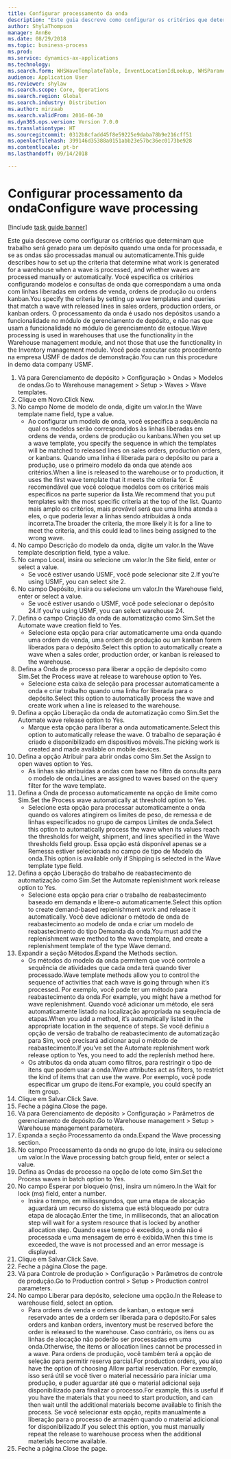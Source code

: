 ```yaml
--- 
title: Configurar processamento da onda
description: "Este guia descreve como configurar os critérios que determinam que trabalho será gerado para um depósito quando uma onda for processada, e se as ondas são processadas manual ou automaticamente."
author: ShylaThompson
manager: AnnBe
ms.date: 08/29/2018
ms.topic: business-process
ms.prod: 
ms.service: dynamics-ax-applications
ms.technology: 
ms.search.form: WHSWaveTemplateTable, InventLocationIdLookup, WHSParameters, ProdParameters
audience: Application User
ms.reviewer: shylaw
ms.search.scope: Core, Operations
ms.search.region: Global
ms.search.industry: Distribution
ms.author: mirzaab
ms.search.validFrom: 2016-06-30
ms.dyn365.ops.version: Version 7.0.0
ms.translationtype: HT
ms.sourcegitcommit: 0312b8cfadd45f8e59225e9daba78b9e216cff51
ms.openlocfilehash: 399146d35388a0151abb23e57bc36ec0173be928
ms.contentlocale: pt-br
ms.lasthandoff: 09/14/2018

---
```

# <a name="configure-wave-processing"></a><span data-ttu-id="340bb-103">Configurar processamento da onda</span><span class="sxs-lookup"><span data-stu-id="340bb-103">Configure wave processing</span></span>

[!include [task guide banner](../../includes/task-guide-banner.md)]

<span data-ttu-id="340bb-104">Este guia descreve como configurar os critérios que determinam que trabalho será gerado para um depósito quando uma onda for processada, e se as ondas são processadas manual ou automaticamente.</span><span class="sxs-lookup"><span data-stu-id="340bb-104">This guide describes how to set up the criteria that determine what work is generated for a warehouse when a wave is processed, and whether waves are processed manually or automatically.</span></span> <span data-ttu-id="340bb-105">Você especifica os critérios configurando modelos e consultas de onda que correspondam a uma onda com linhas liberadas em ordens de venda, ordens de produção ou ordens kanban.</span><span class="sxs-lookup"><span data-stu-id="340bb-105">You specify the criteria by setting up wave templates and queries that match a wave with released lines in sales orders, production orders, or kanban orders.</span></span> <span data-ttu-id="340bb-106">O processamento da onda é usado nos depósitos usando a funcionalidade no módulo de gerenciamento de depósito, e não nas que usam a funcionalidade no módulo de gerenciamento de estoque.</span><span class="sxs-lookup"><span data-stu-id="340bb-106">Wave processing is used in warehouses that use the functionality in the Warehouse management module, and not those that use the functionality in the Inventory management module.</span></span> <span data-ttu-id="340bb-107">Você pode executar este procedimento na empresa USMF de dados de demonstração.</span><span class="sxs-lookup"><span data-stu-id="340bb-107">You can run this procedure in demo data company USMF.</span></span>

1. <span data-ttu-id="340bb-108">Vá para Gerenciamento de depósito > Configuração > Ondas > Modelos de ondas.</span><span class="sxs-lookup"><span data-stu-id="340bb-108">Go to Warehouse management > Setup > Waves > Wave templates.</span></span>
2. <span data-ttu-id="340bb-109">Clique em Novo.</span><span class="sxs-lookup"><span data-stu-id="340bb-109">Click New.</span></span>
3. <span data-ttu-id="340bb-110">No campo Nome de modelo de onda, digite um valor.</span><span class="sxs-lookup"><span data-stu-id="340bb-110">In the Wave template name field, type a value.</span></span>
    * <span data-ttu-id="340bb-111">Ao configurar um modelo de onda, você especifica a sequência na qual os modelos serão correspondidos às linhas liberadas em ordens de venda, ordens de produção ou kanbans.</span><span class="sxs-lookup"><span data-stu-id="340bb-111">When you set up a wave template, you specify the sequence in which the templates will be matched to released lines on sales orders, production orders, or kanbans.</span></span> <span data-ttu-id="340bb-112">Quando uma linha é liberada para o depósito ou para a produção, use o primeiro modelo da onda que atende aos critérios.</span><span class="sxs-lookup"><span data-stu-id="340bb-112">When a line is released to the warehouse or to production, it uses the first wave template that it meets the criteria for.</span></span> <span data-ttu-id="340bb-113">É recomendável que você coloque modelos com os critérios mais específicos na parte superior da lista.</span><span class="sxs-lookup"><span data-stu-id="340bb-113">We recommend that you put templates with the most specific criteria at the top of the list.</span></span> <span data-ttu-id="340bb-114">Quanto mais amplo os critérios, mais provável será que uma linha atenda a eles, o que poderia levar a linhas sendo atribuídas à onda incorreta.</span><span class="sxs-lookup"><span data-stu-id="340bb-114">The broader the criteria, the more likely it is for a line to meet the criteria, and this could lead to lines being assigned to the wrong wave.</span></span>  
4. <span data-ttu-id="340bb-115">No campo Descrição do modelo da onda, digite um valor.</span><span class="sxs-lookup"><span data-stu-id="340bb-115">In the Wave template description field, type a value.</span></span>
5. <span data-ttu-id="340bb-116">No campo Local, insira ou selecione um valor.</span><span class="sxs-lookup"><span data-stu-id="340bb-116">In the Site field, enter or select a value.</span></span>
    * <span data-ttu-id="340bb-117">Se você estiver usando USMF, você pode selecionar site 2.</span><span class="sxs-lookup"><span data-stu-id="340bb-117">If you’re using USMF, you can select site 2.</span></span>  
6. <span data-ttu-id="340bb-118">No campo Depósito, insira ou selecione um valor.</span><span class="sxs-lookup"><span data-stu-id="340bb-118">In the Warehouse field, enter or select a value.</span></span>
    * <span data-ttu-id="340bb-119">Se você estiver usando o USMF, você pode selecionar o depósito 24.</span><span class="sxs-lookup"><span data-stu-id="340bb-119">If you’re using USMF, you can select warehouse 24.</span></span>  
7. <span data-ttu-id="340bb-120">Defina o campo Criação da onda de automatização como Sim.</span><span class="sxs-lookup"><span data-stu-id="340bb-120">Set the Automate wave creation field to Yes.</span></span>
    * <span data-ttu-id="340bb-121">Selecione esta opção para criar automaticamente uma onda quando uma ordem de venda, uma ordem de produção ou um kanban forem liberados para o depósito.</span><span class="sxs-lookup"><span data-stu-id="340bb-121">Select this option to automatically create a wave when a sales order, production order, or kanban is released to the warehouse.</span></span>  
8. <span data-ttu-id="340bb-122">Defina a Onda de processo para liberar a opção de depósito como Sim.</span><span class="sxs-lookup"><span data-stu-id="340bb-122">Set the Process wave at release to warehouse option to Yes.</span></span> 
    * <span data-ttu-id="340bb-123">Selecione esta caixa de seleção para processar automaticamente a onda e criar trabalho quando uma linha for liberada para o depósito.</span><span class="sxs-lookup"><span data-stu-id="340bb-123">Select this option to automatically process the wave and create work when a line is released to the warehouse.</span></span>  
9. <span data-ttu-id="340bb-124">Defina a opção Liberação da onda de automatização como Sim.</span><span class="sxs-lookup"><span data-stu-id="340bb-124">Set the Automate wave release option to Yes.</span></span> 
    * <span data-ttu-id="340bb-125">Marque esta opção para liberar a onda automaticamente.</span><span class="sxs-lookup"><span data-stu-id="340bb-125">Select this option to automatically release the wave.</span></span> <span data-ttu-id="340bb-126">O trabalho de separação é criado e disponibilizado em dispositivos móveis.</span><span class="sxs-lookup"><span data-stu-id="340bb-126">The picking work is created and made available on mobile devices.</span></span>  
10. <span data-ttu-id="340bb-127">Defina a opção Atribuir para abrir ondas como Sim.</span><span class="sxs-lookup"><span data-stu-id="340bb-127">Set the Assign to open waves option to Yes.</span></span> 
    * <span data-ttu-id="340bb-128">As linhas são atribuídas a ondas com base no filtro da consulta para o modelo de onda.</span><span class="sxs-lookup"><span data-stu-id="340bb-128">Lines are assigned to waves based on the query filter for the wave template.</span></span>  
11. <span data-ttu-id="340bb-129">Defina a Onda de processo automaticamente na opção de limite como Sim.</span><span class="sxs-lookup"><span data-stu-id="340bb-129">Set the Process wave automatically at threshold option to Yes.</span></span> 
    * <span data-ttu-id="340bb-130">Selecione esta opção para processar automaticamente a onda quando os valores atingirem os limites de peso, de remessa e de linhas especificados no grupo de campos Limites de onda.</span><span class="sxs-lookup"><span data-stu-id="340bb-130">Select this option to automatically process the wave when its values reach the thresholds for weight, shipment, and lines specified in the Wave thresholds field group.</span></span> <span data-ttu-id="340bb-131">Essa opção está disponível apenas se a Remessa estiver selecionada no campo de tipo de Modelo da onda.</span><span class="sxs-lookup"><span data-stu-id="340bb-131">This option is available only if Shipping is selected in the Wave template type field.</span></span>  
12. <span data-ttu-id="340bb-132">Defina a opção Liberação do trabalho de reabastecimento de automatização como Sim.</span><span class="sxs-lookup"><span data-stu-id="340bb-132">Set the Automate replenishment work release option to Yes.</span></span> 
    * <span data-ttu-id="340bb-133">Selecione esta opção para criar o trabalho de reabastecimento baseado em demanda e libere-o automaticamente.</span><span class="sxs-lookup"><span data-stu-id="340bb-133">Select this option to create demand-based replenishment work and release it automatically.</span></span> <span data-ttu-id="340bb-134">Você deve adicionar o método de onda de reabastecimento ao modelo de onda e criar um modelo de reabastecimento do tipo Demanda da onda.</span><span class="sxs-lookup"><span data-stu-id="340bb-134">You must add the replenishment wave method to the wave template, and create a replenishment template of the type Wave demand.</span></span>  
13. <span data-ttu-id="340bb-135">Expandir a seção Métodos.</span><span class="sxs-lookup"><span data-stu-id="340bb-135">Expand the Methods section.</span></span>
    * <span data-ttu-id="340bb-136">Os métodos do modelo da onda permitem que você controle a sequência de atividades que cada onda terá quando tiver processado.</span><span class="sxs-lookup"><span data-stu-id="340bb-136">Wave template methods allow you to control the sequence of activities that each wave is going through when it’s processed.</span></span> <span data-ttu-id="340bb-137">Por exemplo, você pode ter um método para reabastecimento da onda.</span><span class="sxs-lookup"><span data-stu-id="340bb-137">For example, you might have a method for wave replenishment.</span></span> <span data-ttu-id="340bb-138">Quando você adicionar um método, ele será automaticamente listado na localização apropriada na sequência de etapas.</span><span class="sxs-lookup"><span data-stu-id="340bb-138">When you add a method, it’s automatically listed in the appropriate location in the sequence of steps.</span></span> <span data-ttu-id="340bb-139">Se você definiu a opção de versão de trabalho de reabastecimento de automatização para Sim, você precisará adicionar aqui o método de reabastecimento.</span><span class="sxs-lookup"><span data-stu-id="340bb-139">If you’ve set the Automate replenishment work release option to Yes, you need to add the replenish method here.</span></span>  
    * <span data-ttu-id="340bb-140">Os atributos da onda atuam como filtros, para restringir o tipo de itens que podem usar a onda.</span><span class="sxs-lookup"><span data-stu-id="340bb-140">Wave attributes act as filters, to restrict the kind of items that can use the wave.</span></span> <span data-ttu-id="340bb-141">Por exemplo, você pode especificar um grupo de itens.</span><span class="sxs-lookup"><span data-stu-id="340bb-141">For example, you could specify an item group.</span></span>  
14. <span data-ttu-id="340bb-142">Clique em Salvar.</span><span class="sxs-lookup"><span data-stu-id="340bb-142">Click Save.</span></span>
15. <span data-ttu-id="340bb-143">Feche a página.</span><span class="sxs-lookup"><span data-stu-id="340bb-143">Close the page.</span></span>
16. <span data-ttu-id="340bb-144">Vá para Gerenciamento de depósito > Configuração > Parâmetros de gerenciamento de depósito.</span><span class="sxs-lookup"><span data-stu-id="340bb-144">Go to Warehouse management > Setup > Warehouse management parameters.</span></span>
17. <span data-ttu-id="340bb-145">Expanda a seção Processamento da onda.</span><span class="sxs-lookup"><span data-stu-id="340bb-145">Expand the Wave processing section.</span></span>
18. <span data-ttu-id="340bb-146">No campo Processamento da onda no grupo do lote, insira ou selecione um valor.</span><span class="sxs-lookup"><span data-stu-id="340bb-146">In the Wave processing batch group field, enter or select a value.</span></span>
19. <span data-ttu-id="340bb-147">Defina as Ondas de processo na opção de lote como Sim.</span><span class="sxs-lookup"><span data-stu-id="340bb-147">Set the Process waves in batch option to Yes.</span></span>
20. <span data-ttu-id="340bb-148">No campo Esperar por bloqueio (ms), insira um número.</span><span class="sxs-lookup"><span data-stu-id="340bb-148">In the Wait for lock (ms) field, enter a number.</span></span>
    * <span data-ttu-id="340bb-149">Insira o tempo, em milissegundos, que uma etapa de alocação aguardará um recurso do sistema que está bloqueado por outra etapa de alocação.</span><span class="sxs-lookup"><span data-stu-id="340bb-149">Enter the time, in milliseconds, that an allocation step will wait for a system resource that is locked by another allocation step.</span></span> <span data-ttu-id="340bb-150">Quando esse tempo é excedido, a onda não é processada e uma mensagem de erro é exibida.</span><span class="sxs-lookup"><span data-stu-id="340bb-150">When this time is exceeded, the wave is not processed and an error message is displayed.</span></span>  
21. <span data-ttu-id="340bb-151">Clique em Salvar.</span><span class="sxs-lookup"><span data-stu-id="340bb-151">Click Save.</span></span>
22. <span data-ttu-id="340bb-152">Feche a página.</span><span class="sxs-lookup"><span data-stu-id="340bb-152">Close the page.</span></span>
23. <span data-ttu-id="340bb-153">Vá para Controle de produção > Configuração > Parâmetros de controle de produção.</span><span class="sxs-lookup"><span data-stu-id="340bb-153">Go to Production control > Setup > Production control parameters.</span></span>
24. <span data-ttu-id="340bb-154">No campo Liberar para depósito, selecione uma opção.</span><span class="sxs-lookup"><span data-stu-id="340bb-154">In the Release to warehouse field, select an option.</span></span>
    * <span data-ttu-id="340bb-155">Para ordens de venda e ordens de kanban, o estoque será reservado antes de a ordem ser liberada para o depósito.</span><span class="sxs-lookup"><span data-stu-id="340bb-155">For sales orders and kanban orders, inventory must be reserved before the order is released to the warehouse.</span></span> <span data-ttu-id="340bb-156">Caso contrário, os itens ou as linhas de alocação não poderão ser processadas em uma onda.</span><span class="sxs-lookup"><span data-stu-id="340bb-156">Otherwise, the items or allocation lines cannot be processed in a wave.</span></span> <span data-ttu-id="340bb-157">Para ordens de produção, você também terá a opção de seleção para permitir reserva parcial.</span><span class="sxs-lookup"><span data-stu-id="340bb-157">For production orders, you also have the option of choosing Allow partial reservation.</span></span> <span data-ttu-id="340bb-158">Por exemplo, isso será útil se você tiver o material necessário para iniciar uma produção, e puder aguardar até que o material adicional seja disponibilizado para finalizar o processo.</span><span class="sxs-lookup"><span data-stu-id="340bb-158">For example, this is useful if you have the materials that you need to start production, and can then wait until the additional materials become available to finish the process.</span></span> <span data-ttu-id="340bb-159">Se você selecionar esta opção, repita manualmente a liberação para o processo de armazém quando o material adicional for disponibilizado.</span><span class="sxs-lookup"><span data-stu-id="340bb-159">If you select this option, you must manually repeat the release to warehouse process when the additional materials become available.</span></span>  
25. <span data-ttu-id="340bb-160">Feche a página.</span><span class="sxs-lookup"><span data-stu-id="340bb-160">Close the page.</span></span>


